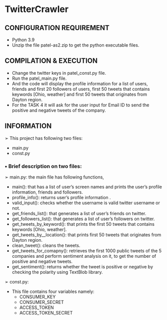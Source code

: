 # TwitterCrawler

## CONFIGURATION REQUIREMENT
* Python 3.9
* Unzip the file patel-as2.zip to get the python executable files.

## COMPILATION & EXECUTION
* Change the twitter keys in patel_const.py file.
* Run the patel_main.py file.
* And the code will display the profile information for a list of users, friends and first 20
followers of users, first 50 tweets that contains keywords [Ohio, weather] and first 50
tweets that originates from Dayton region.
* For the TASK 4 it will ask for the user input for Email ID to send the positive and negative
tweets of the company.

## INFORMATION
➢ This project has following two files:
   * main.py
   * const.py

### • Brief description on two files:
➢ main.py: the main file has following functions,
  * main(): that has a list of user’s screen names and prints the user’s profile
information, friends and followers.
  * profile_info(): returns user’s profile information .
  * valid_input(): checks whether the username is valid twitter username or not.
  * get_friends_list(): that generates a list of user’s friends on twitter.
  * get_followers_list(): that generates a list of user’s followers on twitter.
  * get_tweets_by_keyword(): that prints the first 50 tweets that contains keywords
[Ohio, weather].
  * get_tweets_by__location(): that prints first 50 tweets that originates from Dayton
region.
  * clean_tweet(): cleans the tweets.
  * get_tweets_for_comapny(): retrieves the first 1000 public tweets of the 5
companies and perform sentiment analysis on it, to get the number of positive and
negative tweets.
  * get_sentiment(): returns whether the tweet is positive or negative by checking the
polarity using TextBlob library.

➢ const.py:
- This file contains four variables namely:
  * CONSUMER_KEY
  * CONSUMER_SECRET
  * ACCESS_TOKEN
  * ACCESS_TOKEN_SECRET
